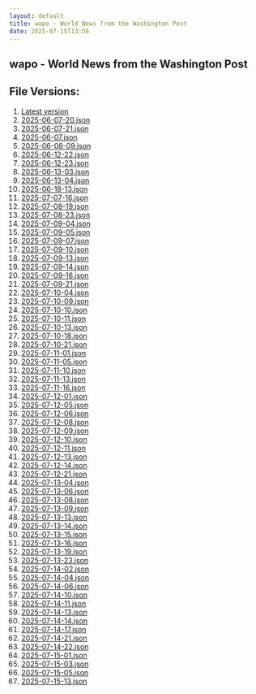 ```yaml
---
layout: default
title: wapo - World News from the Washington Post
date: 2025-07-15T13:56
---
```


## wapo - World News from the Washington Post

<div id="data-chart"></div>
<div id="data-table"></div>
<script>
document.addEventListener('DOMContentLoaded', function(){
  document.getElementById('data-table').textContent = 'This source isn't supported for tables yet.';
});
</script>

## File Versions:
1. [Latest version](./latest.json)
2. [2025-06-07-20.json](./2025-06-07-20.json)
3. [2025-06-07-21.json](./2025-06-07-21.json)
4. [2025-06-07.json](./2025-06-07.json)
5. [2025-06-08-09.json](./2025-06-08-09.json)
6. [2025-06-12-22.json](./2025-06-12-22.json)
7. [2025-06-12-23.json](./2025-06-12-23.json)
8. [2025-06-13-03.json](./2025-06-13-03.json)
9. [2025-06-13-04.json](./2025-06-13-04.json)
10. [2025-06-18-13.json](./2025-06-18-13.json)
11. [2025-07-07-16.json](./2025-07-07-16.json)
12. [2025-07-08-19.json](./2025-07-08-19.json)
13. [2025-07-08-23.json](./2025-07-08-23.json)
14. [2025-07-09-04.json](./2025-07-09-04.json)
15. [2025-07-09-05.json](./2025-07-09-05.json)
16. [2025-07-09-07.json](./2025-07-09-07.json)
17. [2025-07-09-10.json](./2025-07-09-10.json)
18. [2025-07-09-13.json](./2025-07-09-13.json)
19. [2025-07-09-14.json](./2025-07-09-14.json)
20. [2025-07-09-16.json](./2025-07-09-16.json)
21. [2025-07-09-21.json](./2025-07-09-21.json)
22. [2025-07-10-04.json](./2025-07-10-04.json)
23. [2025-07-10-09.json](./2025-07-10-09.json)
24. [2025-07-10-10.json](./2025-07-10-10.json)
25. [2025-07-10-11.json](./2025-07-10-11.json)
26. [2025-07-10-13.json](./2025-07-10-13.json)
27. [2025-07-10-18.json](./2025-07-10-18.json)
28. [2025-07-10-21.json](./2025-07-10-21.json)
29. [2025-07-11-01.json](./2025-07-11-01.json)
30. [2025-07-11-05.json](./2025-07-11-05.json)
31. [2025-07-11-10.json](./2025-07-11-10.json)
32. [2025-07-11-13.json](./2025-07-11-13.json)
33. [2025-07-11-16.json](./2025-07-11-16.json)
34. [2025-07-12-01.json](./2025-07-12-01.json)
35. [2025-07-12-05.json](./2025-07-12-05.json)
36. [2025-07-12-06.json](./2025-07-12-06.json)
37. [2025-07-12-08.json](./2025-07-12-08.json)
38. [2025-07-12-09.json](./2025-07-12-09.json)
39. [2025-07-12-10.json](./2025-07-12-10.json)
40. [2025-07-12-11.json](./2025-07-12-11.json)
41. [2025-07-12-13.json](./2025-07-12-13.json)
42. [2025-07-12-14.json](./2025-07-12-14.json)
43. [2025-07-12-21.json](./2025-07-12-21.json)
44. [2025-07-13-04.json](./2025-07-13-04.json)
45. [2025-07-13-06.json](./2025-07-13-06.json)
46. [2025-07-13-08.json](./2025-07-13-08.json)
47. [2025-07-13-09.json](./2025-07-13-09.json)
48. [2025-07-13-13.json](./2025-07-13-13.json)
49. [2025-07-13-14.json](./2025-07-13-14.json)
50. [2025-07-13-15.json](./2025-07-13-15.json)
51. [2025-07-13-16.json](./2025-07-13-16.json)
52. [2025-07-13-19.json](./2025-07-13-19.json)
53. [2025-07-13-23.json](./2025-07-13-23.json)
54. [2025-07-14-02.json](./2025-07-14-02.json)
55. [2025-07-14-04.json](./2025-07-14-04.json)
56. [2025-07-14-06.json](./2025-07-14-06.json)
57. [2025-07-14-10.json](./2025-07-14-10.json)
58. [2025-07-14-11.json](./2025-07-14-11.json)
59. [2025-07-14-13.json](./2025-07-14-13.json)
60. [2025-07-14-14.json](./2025-07-14-14.json)
61. [2025-07-14-17.json](./2025-07-14-17.json)
62. [2025-07-14-21.json](./2025-07-14-21.json)
63. [2025-07-14-22.json](./2025-07-14-22.json)
64. [2025-07-15-01.json](./2025-07-15-01.json)
65. [2025-07-15-03.json](./2025-07-15-03.json)
66. [2025-07-15-05.json](./2025-07-15-05.json)
67. [2025-07-15-13.json](./2025-07-15-13.json)
